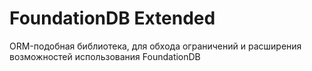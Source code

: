 # FoundationDB Extended

ORM-подобная библиотека, для обхода ограничений и расширения возможностей использования FoundationDB 